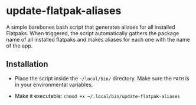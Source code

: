 # update-flatpak-aliases
A simple barebones bash script that generates aliases for all installed Flatpaks. When triggered, the script automatically gathers the package name of all installed flatpaks and makes aliases for each one with the name of the app.

## Installation 
- Place the script inside the `~/local/bin/` directory. Make sure the `PATH` is in your environmental variables.

- Make it executable:
```chmod +x ~/.local/bin/update-flatpak-aliases```
